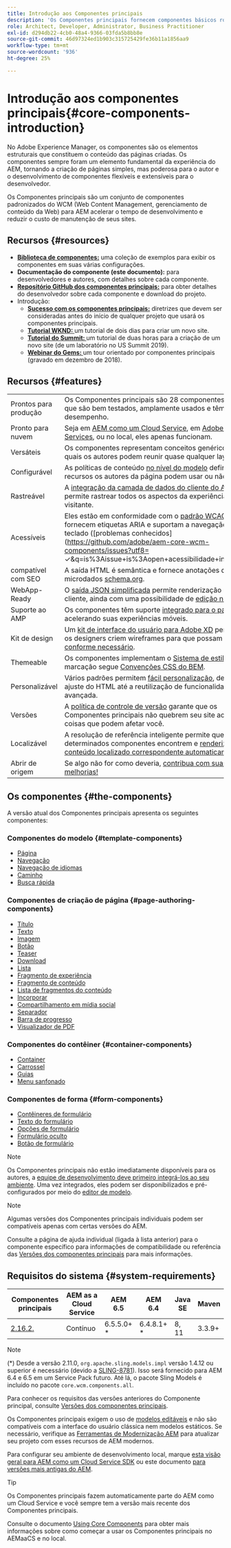 ```yaml
---
title: Introdução aos Componentes principais
description: 'Os Componentes principais fornecem componentes básicos robustos e extensíveis, baseados na tecnologia mais recente e nas práticas recomendadas. '
role: Architect, Developer, Administrator, Business Practitioner
exl-id: d294db22-4cb0-48a4-9366-03fda5b8bb8e
source-git-commit: 46d97324ed1b903c315725429fe36b11a1856aa9
workflow-type: tm+mt
source-wordcount: '936'
ht-degree: 25%

---
```


# Introdução aos componentes principais{#core-components-introduction}

No Adobe Experience Manager, os componentes são os elementos estruturais que constituem o conteúdo das páginas criadas. Os componentes sempre foram um elemento fundamental da experiência do AEM, tornando a criação de páginas simples, mas poderosa para o autor e o desenvolvimento de componentes flexíveis e extensíveis para o desenvolvedor.

Os Componentes principais são um conjunto de componentes padronizados do WCM (Web Content Management, gerenciamento de conteúdo da Web) para AEM acelerar o tempo de desenvolvimento e reduzir o custo de manutenção de seus sites.

## Recursos {#resources}

* **[Biblioteca de componentes:](https://www.adobe.com/go/aem_cmp_library)** uma coleção de exemplos para exibir os componentes em suas várias configurações.
* **Documentação do componente (este documento):**  para desenvolvedores e autores, com detalhes sobre cada componente.
* **[Repositório GitHub dos componentes principais:](https://github.com/adobe/aem-core-wcm-components)** para obter detalhes do desenvolvedor sobre cada componente e download do projeto.
* Introdução:
   * **[Sucesso com os componentes principais:](/help/developing/success.md)** diretrizes que devem ser consideradas antes do início de qualquer projeto que usará os componentes principais.
   * **[Tutorial WKND: ](https://docs.adobe.com/content/help/en/experience-manager-learn/getting-started-wknd-tutorial-develop/overview.html)** um tutorial de dois dias para criar um novo site.
   * **[Tutorial do Summit: ](https://expleague.azureedge.net/labs/L767/index.html)** um tutorial de duas horas para a criação de um novo site (de um laboratório no US Summit 2019).
   * **[Webinar do Gems: ](https://helpx.adobe.com/experience-manager/kt/eseminars/gems/AEM-Core-Components.html)** um tour orientado por componentes principais (gravado em dezembro de 2018).

## Recursos {#features}

|  |  |
|---|---|
| Prontos para produção | Os Componentes principais são 28 componentes robustos que são bem testados, amplamente usados e têm bom desempenho. |
| Pronto para nuvem | Seja em [AEM como um Cloud Service](https://docs.adobe.com/content/help/en/experience-manager-cloud-service/landing/home.html), em [Adobe Managed Services](https://github.com/adobe/aem-project-archetype/tree/master/src/main/archetype/dispatcher.ams), ou no local, eles apenas funcionam. |
| Versáteis | Os componentes representam conceitos genéricos com os quais os autores podem reunir quase qualquer layout. |
| Configurável | As políticas de conteúdo [no nível do modelo](https://docs.adobe.com/content/help/en/experience-manager-cloud-service/implementing/components-templates/templates.html#content-policies) definem quais recursos os autores da página podem usar ou não usar. |
| Rastreável | A [integração da camada de dados do cliente do Adobe](/help/developing/data-layer/overview.md) permite rastrear todos os aspectos da experiência do visitante. |
| Acessíveis | Eles estão em conformidade com o [padrão WCAG 2.1](https://www.w3.org/TR/WCAG21/), fornecem etiquetas ARIA e suportam a navegação pelo teclado ([problemas conhecidos](https://github.com/adobe/aem-core-wcm-components/issues?utf8= ✓&amp;q=is%3Aissue+is%3Aopen+acessibilidade+in%3Atitle)). |
| compatível com SEO | A saída HTML é semântica e fornece anotações de microdados [schema.org](https://schema.org). |
| WebApp-Ready | O [saída JSON simplificada](https://docs.adobe.com/content/help/en/experience-manager-learn/foundation/development/develop-sling-model-exporter.html) permite renderização no lado do cliente, ainda com uma possibilidade de [edição no contexto](https://docs.adobe.com/content/help/en/experience-manager-learn/sites/spa-editor/spa-editor-framework-feature-video-use.html). |
| Suporte ao AMP | Os componentes têm suporte [integrado para o padrão AMP,](/help/developing/amp.md) acelerando suas experiências móveis. |
| Kit de design | Um [kit de interface do usuário para Adobe XD](https://experienceleague.adobe.com/docs/experience-manager-learn/assets/AEM-CoreComponents-UI-Kit.xd) permite que os designers criem wireframes para que possam [estilo, conforme necessário](https://github.com/adobe/aem-guides-wknd/releases/download/aem-guides-wknd-0.0.2/AEM_UI-kit-WKND.xd). |
| Themeable | Os componentes implementam o [Sistema de estilos](https://docs.adobe.com/content/help/en/experience-manager-cloud-service/implementing/components-templates/style-system.html) e a marcação segue [Convenções CSS do BEM](http://getbem.com/). |
| Personalizável | Vários padrões permitem [fácil personalização](developing/customizing.md), desde o ajuste do HTML até a reutilização de funcionalidade avançada. |
| Versões | A [política de controle de versão](https://github.com/adobe/aem-core-wcm-components/wiki/Versioning-policies) garante que os Componentes principais não quebrem seu site ao melhorar coisas que podem afetar você. |
| Localizável | A resolução de referência inteligente permite que determinados componentes encontrem e [renderizem o conteúdo localizado correspondente automaticamente](get-started/localization.md). |
| Abrir de origem | Se algo não for como deveria, [contribua com suas melhorias!](https://github.com/adobe/aem-core-wcm-components/blob/master/CONTRIBUTING.md) |

## Os componentes {#the-components}

A versão atual dos Componentes principais apresenta os seguintes componentes:

### Componentes do modelo {#template-components}

* [Página](components/page.md)
* [Navegação](components/navigation.md)
* [Navegação de idiomas](components/language-navigation.md)
* [Caminho](components/breadcrumb.md)
* [Busca rápida](components/quick-search.md)

### Componentes de criação de página {#page-authoring-components}

* [Título](components/title.md)
* [Texto](components/text.md)
* [Imagem](components/image.md)
* [Botão](components/button.md)
* [Teaser](components/teaser.md)
* [Download](components/download.md)
* [Lista](components/list.md)
* [Fragmento de experiência](components/experience-fragment.md)
* [Fragmento de conteúdo](components/content-fragment-component.md)
* [Lista de fragmentos do conteúdo](components/content-fragment-list.md)
* [Incorporar](components/embed.md)
* [Compartilhamento em mídia social](components/sharing.md)
* [Separador](components/separator.md)
* [Barra de progresso](components/progress-bar.md)
* [Visualizador de PDF](components/pdf-viewer.md)

### Componentes do contêiner {#container-components}

* [Container](components/container.md)
* [Carrossel](components/carousel.md)
* [Guias](components/tabs.md)
* [Menu sanfonado](components/accordion.md)

### Componentes de forma {#form-components}

* [Contêineres de formulário](components/forms/form-container.md)
* [Texto do formulário](components/forms/form-text.md)
* [Opções de formulário](components/forms/form-options.md)
* [Formulário oculto](components/forms/form-hidden.md)
* [Botão de formulário](components/forms/form-button.md)

>[!NOTE]
>
>Os Componentes principais não estão imediatamente disponíveis para os autores, a [equipe de desenvolvimento deve primeiro integrá-los ao seu ambiente](get-started/using.md). Uma vez integrados, eles podem ser disponibilizados e pré-configurados por meio do [editor de modelo](https://docs.adobe.com/content/help/en/experience-manager-cloud-service/sites/authoring/features/templates.html).

>[!NOTE]
>
>Algumas versões dos Componentes principais individuais podem ser compatíveis apenas com certas versões do AEM.
>
>Consulte a página de ajuda individual (ligada à lista anterior) para o componente específico para informações de compatibilidade ou referência das [Versões dos componentes principais](versions.md) para mais informações.

## Requisitos do sistema {#system-requirements}

| Componentes principais | AEM as a Cloud Service | AEM 6.5 | AEM 6.4 | Java SE | Maven |
|---------|---------|---------|---------|---------|---------|
| [2.16.2.](https://github.com/adobe/aem-core-wcm-components/releases/tag/core.wcm.components.reactor-2.16.2) | Contínuo | 6.5.5.0+ * | 6.4.8.1+ * | 8, 11 | 3.3.9+ |

>[!NOTE]
>
>(*) Desde a versão 2.11.0, `org.apache.sling.models.impl` versão 1.4.12 ou superior é necessário (devido a [SLING-8781](https://issues.apache.org/jira/browse/SLING-8781)). Isso será fornecido para AEM 6.4 e 6.5 em um Service Pack futuro. Até lá, o pacote Sling Models é incluído no pacote `core.wcm.components.all`.

Para conhecer os requisitos das versões anteriores do Componente principal, consulte [Versões dos componentes principais](versions.md).

Os Componentes principais exigem o uso de [modelos editáveis](https://docs.adobe.com/content/help/en/experience-manager-learn/sites/page-authoring/template-editor-feature-video-use.html) e não são compatíveis com a interface do usuário clássica nem modelos estáticos. Se necessário, verifique as [Ferramentas de Modernização AEM](https://opensource.adobe.com/aem-modernize-tools/pages/tools.html) para atualizar seu projeto com esses recursos de AEM modernos.

Para configurar seu ambiente de desenvolvimento local, marque [esta visão geral para AEM como um Cloud Service SDK](https://docs.adobe.com/content/help/en/experience-manager-learn/cloud-service/local-development-environment-set-up/overview.html) ou este documento [para versões mais antigas do AEM](https://docs.adobe.com/content/help/en/experience-manager-learn/foundation/development/set-up-a-local-aem-development-environment.html).

>[!TIP]
>
>Os Componentes principais fazem automaticamente parte do AEM como um Cloud Service e você sempre tem a versão mais recente dos Componentes principais.
>
>Consulte o documento [Using Core Components](/help/get-started/using.md) para obter mais informações sobre como começar a usar os Componentes principais no AEMaaCS e no local.
